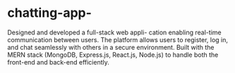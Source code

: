 # chatting-app-
Designed and developed a full-stack web appli- cation enabling real-time communication between users. The platform allows users to register, log in, and chat seamlessly with others in a secure environment. Built with the MERN stack (MongoDB, Express.js, React.js, Node.js) to handle both the front-end and back-end efficiently. 
